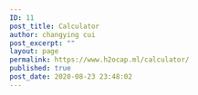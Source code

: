 ```yaml
---
ID: 11
post_title: Calculator
author: changying cui
post_excerpt: ""
layout: page
permalink: https://www.h2ocap.ml/calculator/
published: true
post_date: 2020-08-23 23:48:02
---
```

<!-- wp:themify-builder/canvas /-->